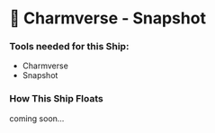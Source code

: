 # 🏹 Charmverse - Snapshot

### Tools needed for this Ship:

* Charmverse
* Snapshot

### How This Ship Floats

coming soon...
